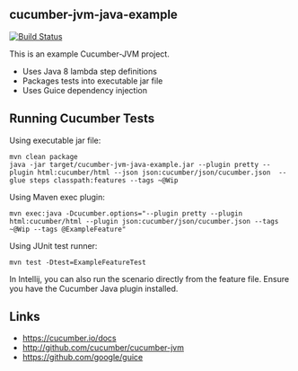 ## cucumber-jvm-java-example

[![Build Status](https://travis-ci.org/jecklgamis/cucumber-jvm-java-example.svg?branch=master)](https://travis-ci.org/jecklgamis/cucumber-jvm-java-example)

This is an example Cucumber-JVM project.

* Uses Java 8 lambda step definitions
* Packages tests into executable jar file
* Uses Guice dependency injection

## Running Cucumber Tests

Using executable jar file:
```
mvn clean package
java -jar target/cucumber-jvm-java-example.jar --plugin pretty --plugin html:cucumber/html --json json:cucumber/json/cucumber.json  --glue steps classpath:features --tags ~@Wip
```

Using Maven exec plugin:
```
mvn exec:java -Dcucumber.options="--plugin pretty --plugin html:cucumber/html --plugin json:cucumber/json/cucumber.json --tags ~@Wip --tags @ExampleFeature"
```

Using JUnit test runner:
```
mvn test -Dtest=ExampleFeatureTest
```

In Intellij, you can also run the scenario directly from the feature file. Ensure you have the Cucumber Java 
plugin installed.

## Links

* https://cucumber.io/docs
* http://github.com/cucumber/cucumber-jvm
* https://github.com/google/guice

